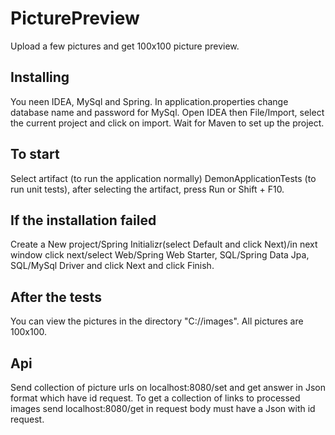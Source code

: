 # PicturePreview
Upload a few pictures and get 100x100 picture preview.
## Installing
You neen IDEA, MySql and Spring. 
In application.properties change database name and password for MySql.
Open IDEA then File/Import, select the current project and click on import.
Wait for Maven to set up the project.
## To start
Select artifact (to run the application normally) DemonApplicationTests (to run unit tests), after selecting the artifact, press Run or Shift + F10.
## If the installation failed
Create a New project/Spring Initializr(select Default and click Next)/in next window click next/select Web/Spring Web Starter, SQL/Spring Data Jpa, SQL/MySql Driver and click Next and click Finish.
## After the tests
You can view the pictures in the directory "C://images". All pictures are 100x100.
## Api 
Send collection of picture urls on localhost:8080/set and get answer in Json format which have id request. To get a collection of links to processed images send localhost:8080/get in request body must have a Json with id request. 
